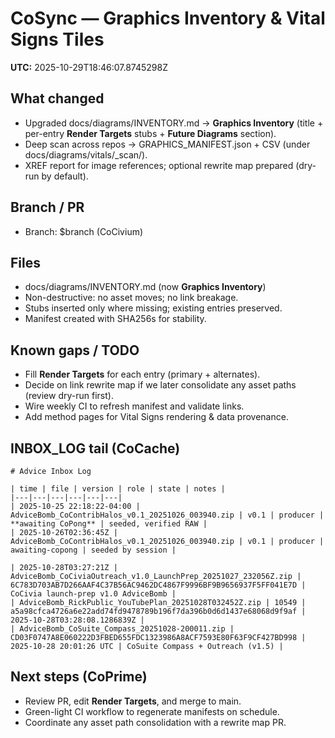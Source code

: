 # CoSync — Graphics Inventory & Vital Signs Tiles

**UTC:** 2025-10-29T18:46:07.8745298Z

## What changed
- Upgraded docs/diagrams/INVENTORY.md → **Graphics Inventory** (title + per-entry **Render Targets** stubs + **Future Diagrams** section).
- Deep scan across repos → GRAPHICS_MANIFEST.json + CSV (under docs/diagrams/vitals/_scan/).
- XREF report for image references; optional rewrite map prepared (dry-run by default).

## Branch / PR
- Branch: $branch (CoCivium)

## Files
- docs/diagrams/INVENTORY.md (now **Graphics Inventory**)
- Non-destructive: no asset moves; no link breakage.
- Stubs inserted only where missing; existing entries preserved.
- Manifest created with SHA256s for stability.

## Known gaps / TODO
- Fill **Render Targets** for each entry (primary + alternates).
- Decide on link rewrite map if we later consolidate any asset paths (review dry-run first).
- Wire weekly CI to refresh manifest and validate links.
- Add method pages for Vital Signs rendering & data provenance.

## INBOX_LOG tail (CoCache)
```
# Advice Inbox Log

| time | file | version | role | state | notes |
|---|---|---|---|---|---|
| 2025-10-25 22:18:22-04:00 | AdviceBomb_CoContribHalos_v0.1_20251026_003940.zip | v0.1 | producer | **awaiting CoPong** | seeded, verified RAW |
| 2025-10-26T02:36:45Z | AdviceBomb_CoContribHalos_v0.1_20251026_003940.zip | v0.1 | producer | awaiting-copong | seeded by session |

| 2025-10-28T03:27:21Z | AdviceBomb_CoCiviaOutreach_v1.0_LaunchPrep_20251027_232056Z.zip | 6C783D703AB7D266AAF4C37B56AC9462DC4867F9996BF9B9656937F5FF041E7D | CoCivia launch-prep v1.0 AdviceBomb |
| AdviceBomb_RickPublic_YouTubePlan_20251028T032452Z.zip | 10549 | a5a98cfca4726a6e22add74fd9478789b196f7da396b0d6d1437e68068d9f9af | 2025-10-28T03:28:08.1286839Z |
| AdviceBomb_CoSuite_Compass_20251028-200011.zip | CD03F0747A8E060222D3FBED655FDC1323986A8ACF7593E80F63F9CF427BD998 | 2025-10-28 20:01:26 UTC | CoSuite Compass + Outreach (v1.5) |
```

## Next steps (CoPrime)
- Review PR, edit **Render Targets**, and merge to main.
- Green-light CI workflow to regenerate manifests on schedule.
- Coordinate any asset path consolidation with a rewrite map PR.
